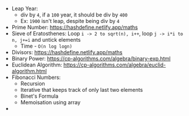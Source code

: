 - Leap Year:
  - div by `4`, if a `100` year, it should be div by `400`
  - Ex: `1900` isn't leap, despite being div by `4`
- Prime Number: https://hashdefine.netlify.app/maths
- Sieve of Eratosthenes: Loop `i -> 2 to sqrt(n), i++`, loop `j -> i*i to n, j+=i` and untick elements
  - Time - `O(n log logn)`
- Divisors: https://hashdefine.netlify.app/maths
- Binary Power: https://cp-algorithms.com/algebra/binary-exp.html
- Euclidean Algorithm: https://cp-algorithms.com/algebra/euclid-algorithm.html
- Fibonacci Numbers:
  - Recursion
  - Iterative that keeps track of only last two elements 
  - Binet's Formula
  - Memoisation using array
- 
